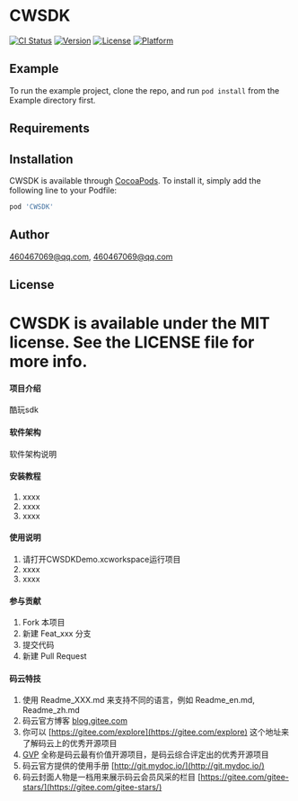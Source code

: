 # CWSDK

[![CI Status](https://img.shields.io/travis/460467069@qq.com/CWSDK.svg?style=flat)](https://travis-ci.org/460467069@qq.com/CWSDK)
[![Version](https://img.shields.io/cocoapods/v/CWSDK.svg?style=flat)](https://cocoapods.org/pods/CWSDK)
[![License](https://img.shields.io/cocoapods/l/CWSDK.svg?style=flat)](https://cocoapods.org/pods/CWSDK)
[![Platform](https://img.shields.io/cocoapods/p/CWSDK.svg?style=flat)](https://cocoapods.org/pods/CWSDK)

## Example

To run the example project, clone the repo, and run `pod install` from the Example directory first.

## Requirements

## Installation

CWSDK is available through [CocoaPods](https://cocoapods.org). To install
it, simply add the following line to your Podfile:

```ruby
pod 'CWSDK'
```

## Author

460467069@qq.com, 460467069@qq.com

## License

CWSDK is available under the MIT license. See the LICENSE file for more info.
=======
#### 项目介绍
酷玩sdk

#### 软件架构
软件架构说明


#### 安装教程

1. xxxx
2. xxxx
3. xxxx

#### 使用说明

1. 请打开CWSDKDemo.xcworkspace运行项目
2. xxxx
3. xxxx

#### 参与贡献

1. Fork 本项目
2. 新建 Feat_xxx 分支
3. 提交代码
4. 新建 Pull Request


#### 码云特技

1. 使用 Readme\_XXX.md 来支持不同的语言，例如 Readme\_en.md, Readme\_zh.md
2. 码云官方博客 [blog.gitee.com](https://blog.gitee.com)
3. 你可以 [https://gitee.com/explore](https://gitee.com/explore) 这个地址来了解码云上的优秀开源项目
4. [GVP](https://gitee.com/gvp) 全称是码云最有价值开源项目，是码云综合评定出的优秀开源项目
5. 码云官方提供的使用手册 [http://git.mydoc.io/](http://git.mydoc.io/)
6. 码云封面人物是一档用来展示码云会员风采的栏目 [https://gitee.com/gitee-stars/](https://gitee.com/gitee-stars/)
